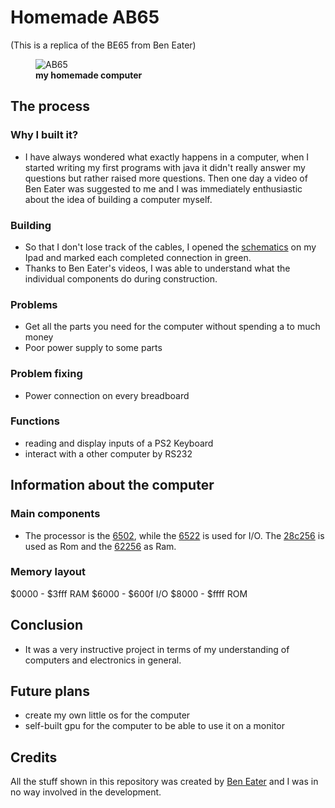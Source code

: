 # Homemade AB65

(This is a replica of the BE65 from Ben Eater)

<figure>
    <img src=""
         alt="AB65">
    <figcaption><b>my homemade computer</b></figcaption>
</figure>

## The process

### Why I built it?

- I have always wondered what exactly happens in a computer, when I started writing my first programs with java it didn't really answer my questions but rather raised more questions. Then one day a video of Ben Eater was suggested to me and I was immediately enthusiastic about the idea of building a computer myself.

### Building

- So that I don't lose track of the cables, I opened the [schematics](https://eater.net/schematics/6502-serial.png) on my Ipad and marked each completed connection in green. 
- Thanks to Ben Eater's videos, I was able to understand what the individual components do during construction.

### Problems

- Get all the parts you need for the computer without spending a to much money
- Poor power supply to some parts

### Problem fixing 

- Power connection on every breadboard

### Functions

- reading and display inputs of a PS2 Keyboard
- interact with a other computer by RS232

## Information about the computer

### Main components

- The processor is the [6502](https://eater.net/datasheets/w65c02s.pdf), while the [6522](https://eater.net/datasheets/w65c22.pdf) is used for I/O. The [28c256](https://eater.net/datasheets/28c256.pdf) is used as Rom and the [62256](https://eater.net/datasheets/hm62256b.pdf) as Ram.

### Memory layout

$0000 - $3fff RAM
$6000 - $600f I/O
$8000 - $ffff ROM

## Conclusion

- It was a very instructive project in terms of my understanding of computers and electronics in general. 

## Future plans

- create my own little os for the computer
- self-built gpu for the computer to be able to use it on a monitor

## Credits
All the stuff shown in this repository was created by [Ben Eater](https://www.youtube.com/beneater) and I was in no way involved in the development. 